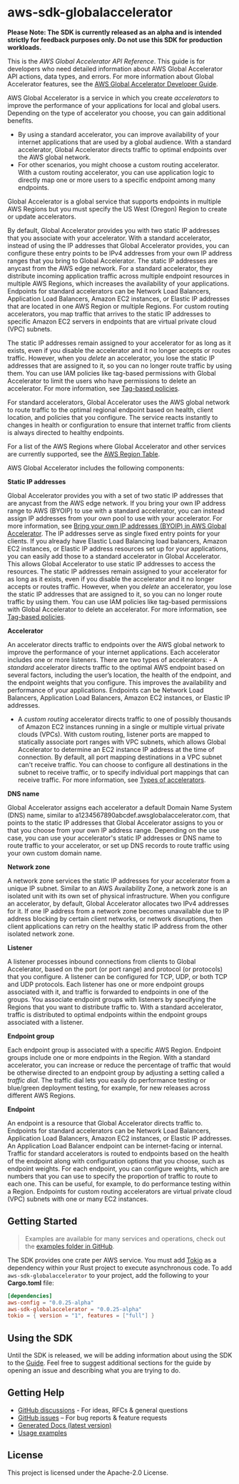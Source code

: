 # aws-sdk-globalaccelerator

**Please Note: The SDK is currently released as an alpha and is intended strictly for
feedback purposes only. Do not use this SDK for production workloads.**

This is the _AWS Global Accelerator API Reference_. This guide is for developers who need detailed information about AWS Global Accelerator API actions, data types, and errors. For more information about Global Accelerator features, see the [AWS Global Accelerator Developer Guide](https://docs.aws.amazon.com/global-accelerator/latest/dg/Welcome.html).

AWS Global Accelerator is a service in which you create _accelerators_ to improve the performance of your applications for local and global users. Depending on the type of accelerator you choose, you can gain additional benefits.
  - By using a standard accelerator, you can improve availability of your internet applications that are used by a global audience. With a standard accelerator, Global Accelerator directs traffic to optimal endpoints over the AWS global network.
  - For other scenarios, you might choose a custom routing accelerator. With a custom routing accelerator, you can use application logic to directly map one or more users to a specific endpoint among many endpoints.

Global Accelerator is a global service that supports endpoints in multiple AWS Regions but you must specify the US West (Oregon) Region to create or update accelerators.

By default, Global Accelerator provides you with two static IP addresses that you associate with your accelerator. With a standard accelerator, instead of using the IP addresses that Global Accelerator provides, you can configure these entry points to be IPv4 addresses from your own IP address ranges that you bring to Global Accelerator. The static IP addresses are anycast from the AWS edge network. For a standard accelerator, they distribute incoming application traffic across multiple endpoint resources in multiple AWS Regions, which increases the availability of your applications. Endpoints for standard accelerators can be Network Load Balancers, Application Load Balancers, Amazon EC2 instances, or Elastic IP addresses that are located in one AWS Region or multiple Regions. For custom routing accelerators, you map traffic that arrives to the static IP addresses to specific Amazon EC2 servers in endpoints that are virtual private cloud (VPC) subnets.

The static IP addresses remain assigned to your accelerator for as long as it exists, even if you disable the accelerator and it no longer accepts or routes traffic. However, when you _delete_ an accelerator, you lose the static IP addresses that are assigned to it, so you can no longer route traffic by using them. You can use IAM policies like tag-based permissions with Global Accelerator to limit the users who have permissions to delete an accelerator. For more information, see [Tag-based policies](https://docs.aws.amazon.com/global-accelerator/latest/dg/access-control-manage-access-tag-policies.html).

For standard accelerators, Global Accelerator uses the AWS global network to route traffic to the optimal regional endpoint based on health, client location, and policies that you configure. The service reacts instantly to changes in health or configuration to ensure that internet traffic from clients is always directed to healthy endpoints.

For a list of the AWS Regions where Global Accelerator and other services are currently supported, see the [AWS Region Table](https://docs.aws.amazon.com/about-aws/global-infrastructure/regional-product-services/).

AWS Global Accelerator includes the following components:

__Static IP addresses__

Global Accelerator provides you with a set of two static IP addresses that are anycast from the AWS edge network. If you bring your own IP address range to AWS (BYOIP) to use with a standard accelerator, you can instead assign IP addresses from your own pool to use with your accelerator. For more information, see [Bring your own IP addresses (BYOIP) in AWS Global Accelerator](https://docs.aws.amazon.com/global-accelerator/latest/dg/using-byoip.html). The IP addresses serve as single fixed entry points for your clients. If you already have Elastic Load Balancing load balancers, Amazon EC2 instances, or Elastic IP address resources set up for your applications, you can easily add those to a standard accelerator in Global Accelerator. This allows Global Accelerator to use static IP addresses to access the resources. The static IP addresses remain assigned to your accelerator for as long as it exists, even if you disable the accelerator and it no longer accepts or routes traffic. However, when you _delete_ an accelerator, you lose the static IP addresses that are assigned to it, so you can no longer route traffic by using them. You can use IAM policies like tag-based permissions with Global Accelerator to delete an accelerator. For more information, see [Tag-based policies](https://docs.aws.amazon.com/global-accelerator/latest/dg/access-control-manage-access-tag-policies.html).

__Accelerator__

An accelerator directs traffic to endpoints over the AWS global network to improve the performance of your internet applications. Each accelerator includes one or more listeners. There are two types of accelerators:   - A _standard_ accelerator directs traffic to the optimal AWS endpoint based on several factors, including the user’s location, the health of the endpoint, and the endpoint weights that you configure. This improves the availability and performance of your applications. Endpoints can be Network Load Balancers, Application Load Balancers, Amazon EC2 instances, or Elastic IP addresses.
  - A _custom routing_ accelerator directs traffic to one of possibly thousands of Amazon EC2 instances running in a single or multiple virtual private clouds (VPCs). With custom routing, listener ports are mapped to statically associate port ranges with VPC subnets, which allows Global Accelerator to determine an EC2 instance IP address at the time of connection. By default, all port mapping destinations in a VPC subnet can't receive traffic. You can choose to configure all destinations in the subnet to receive traffic, or to specify individual port mappings that can receive traffic.
For more information, see [Types of accelerators](https://docs.aws.amazon.com/global-accelerator/latest/dg/introduction-accelerator-types.html).

__DNS name__

Global Accelerator assigns each accelerator a default Domain Name System (DNS) name, similar to a1234567890abcdef.awsglobalaccelerator.com, that points to the static IP addresses that Global Accelerator assigns to you or that you choose from your own IP address range. Depending on the use case, you can use your accelerator's static IP addresses or DNS name to route traffic to your accelerator, or set up DNS records to route traffic using your own custom domain name.

__Network zone__

A network zone services the static IP addresses for your accelerator from a unique IP subnet. Similar to an AWS Availability Zone, a network zone is an isolated unit with its own set of physical infrastructure. When you configure an accelerator, by default, Global Accelerator allocates two IPv4 addresses for it. If one IP address from a network zone becomes unavailable due to IP address blocking by certain client networks, or network disruptions, then client applications can retry on the healthy static IP address from the other isolated network zone.

__Listener__

A listener processes inbound connections from clients to Global Accelerator, based on the port (or port range) and protocol (or protocols) that you configure. A listener can be configured for TCP, UDP, or both TCP and UDP protocols. Each listener has one or more endpoint groups associated with it, and traffic is forwarded to endpoints in one of the groups. You associate endpoint groups with listeners by specifying the Regions that you want to distribute traffic to. With a standard accelerator, traffic is distributed to optimal endpoints within the endpoint groups associated with a listener.

__Endpoint group__

Each endpoint group is associated with a specific AWS Region. Endpoint groups include one or more endpoints in the Region. With a standard accelerator, you can increase or reduce the percentage of traffic that would be otherwise directed to an endpoint group by adjusting a setting called a _traffic dial_. The traffic dial lets you easily do performance testing or blue/green deployment testing, for example, for new releases across different AWS Regions.

__Endpoint__

An endpoint is a resource that Global Accelerator directs traffic to. Endpoints for standard accelerators can be Network Load Balancers, Application Load Balancers, Amazon EC2 instances, or Elastic IP addresses. An Application Load Balancer endpoint can be internet-facing or internal. Traffic for standard accelerators is routed to endpoints based on the health of the endpoint along with configuration options that you choose, such as endpoint weights. For each endpoint, you can configure weights, which are numbers that you can use to specify the proportion of traffic to route to each one. This can be useful, for example, to do performance testing within a Region. Endpoints for custom routing accelerators are virtual private cloud (VPC) subnets with one or many EC2 instances.

## Getting Started

> Examples are available for many services and operations, check out the
> [examples folder in GitHub](https://github.com/awslabs/aws-sdk-rust/tree/main/examples).

The SDK provides one crate per AWS service. You must add [Tokio](https://crates.io/crates/tokio)
as a dependency within your Rust project to execute asynchronous code. To add `aws-sdk-globalaccelerator` to
your project, add the following to your **Cargo.toml** file:

```toml
[dependencies]
aws-config = "0.0.25-alpha"
aws-sdk-globalaccelerator = "0.0.25-alpha"
tokio = { version = "1", features = ["full"] }
```

## Using the SDK

Until the SDK is released, we will be adding information about using the SDK to the
[Guide](https://github.com/awslabs/aws-sdk-rust/blob/main/Guide.md). Feel free to suggest
additional sections for the guide by opening an issue and describing what you are trying to do.

## Getting Help

* [GitHub discussions](https://github.com/awslabs/aws-sdk-rust/discussions) - For ideas, RFCs & general questions
* [GitHub issues](https://github.com/awslabs/aws-sdk-rust/issues/new/choose) – For bug reports & feature requests
* [Generated Docs (latest version)](https://awslabs.github.io/aws-sdk-rust/)
* [Usage examples](https://github.com/awslabs/aws-sdk-rust/tree/main/examples)

## License

This project is licensed under the Apache-2.0 License.

